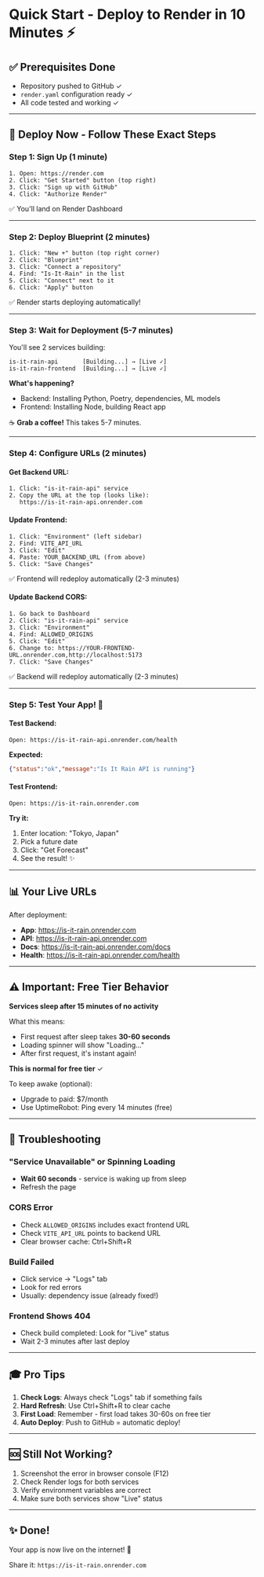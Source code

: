# Quick Start - Deploy to Render in 10 Minutes ⚡

## ✅ Prerequisites Done
- Repository pushed to GitHub ✓
- `render.yaml` configuration ready ✓
- All code tested and working ✓

---

## 🚀 Deploy Now - Follow These Exact Steps

### **Step 1: Sign Up (1 minute)**

```
1. Open: https://render.com
2. Click: "Get Started" button (top right)
3. Click: "Sign up with GitHub"
4. Click: "Authorize Render"
```

✅ You'll land on Render Dashboard

---

### **Step 2: Deploy Blueprint (2 minutes)**

```
1. Click: "New +" button (top right corner)
2. Click: "Blueprint"
3. Click: "Connect a repository"
4. Find: "Is-It-Rain" in the list
5. Click: "Connect" next to it
6. Click: "Apply" button
```

✅ Render starts deploying automatically!

---

### **Step 3: Wait for Deployment (5-7 minutes)**

You'll see 2 services building:
```
is-it-rain-api       [Building...] → [Live ✓]
is-it-rain-frontend  [Building...] → [Live ✓]
```

**What's happening?**
- Backend: Installing Python, Poetry, dependencies, ML models
- Frontend: Installing Node, building React app

☕ **Grab a coffee!** This takes 5-7 minutes.

---

### **Step 4: Configure URLs (2 minutes)**

#### Get Backend URL:
```
1. Click: "is-it-rain-api" service
2. Copy the URL at the top (looks like):
   https://is-it-rain-api.onrender.com
```

#### Update Frontend:
```
1. Click: "Environment" (left sidebar)
2. Find: VITE_API_URL
3. Click: "Edit"
4. Paste: YOUR_BACKEND_URL (from above)
5. Click: "Save Changes"
```

✅ Frontend will redeploy automatically (2-3 minutes)

#### Update Backend CORS:
```
1. Go back to Dashboard
2. Click: "is-it-rain-api" service
3. Click: "Environment"
4. Find: ALLOWED_ORIGINS
5. Click: "Edit"
6. Change to: https://YOUR-FRONTEND-URL.onrender.com,http://localhost:5173
7. Click: "Save Changes"
```

✅ Backend will redeploy automatically (2-3 minutes)

---

### **Step 5: Test Your App! 🎉**

#### Test Backend:
```
Open: https://is-it-rain-api.onrender.com/health
```

**Expected:**
```json
{"status":"ok","message":"Is It Rain API is running"}
```

#### Test Frontend:
```
Open: https://is-it-rain.onrender.com
```

**Try it:**
1. Enter location: "Tokyo, Japan"
2. Pick a future date
3. Click: "Get Forecast"
4. See the result! ✨

---

## 📊 Your Live URLs

After deployment:
- **App**: https://is-it-rain.onrender.com
- **API**: https://is-it-rain-api.onrender.com
- **Docs**: https://is-it-rain-api.onrender.com/docs
- **Health**: https://is-it-rain-api.onrender.com/health

---

## ⚠️ Important: Free Tier Behavior

**Services sleep after 15 minutes of no activity**

What this means:
- First request after sleep takes **30-60 seconds**
- Loading spinner will show "Loading..."
- After first request, it's instant again!

**This is normal for free tier** ✓

To keep awake (optional):
- Upgrade to paid: $7/month
- Use UptimeRobot: Ping every 14 minutes (free)

---

## 🐛 Troubleshooting

### "Service Unavailable" or Spinning Loading
- **Wait 60 seconds** - service is waking up from sleep
- Refresh the page

### CORS Error
- Check `ALLOWED_ORIGINS` includes exact frontend URL
- Check `VITE_API_URL` points to backend URL
- Clear browser cache: Ctrl+Shift+R

### Build Failed
- Click service → "Logs" tab
- Look for red errors
- Usually: dependency issue (already fixed!)

### Frontend Shows 404
- Check build completed: Look for "Live" status
- Wait 2-3 minutes after last deploy

---

## 🎓 Pro Tips

1. **Check Logs**: Always check "Logs" tab if something fails
2. **Hard Refresh**: Use Ctrl+Shift+R to clear cache
3. **First Load**: Remember - first load takes 30-60s on free tier
4. **Auto Deploy**: Push to GitHub = automatic deploy!

---

## 🆘 Still Not Working?

1. Screenshot the error in browser console (F12)
2. Check Render logs for both services
3. Verify environment variables are correct
4. Make sure both services show "Live" status

---

## ✨ Done!

Your app is now live on the internet! 🚀

Share it: `https://is-it-rain.onrender.com`
